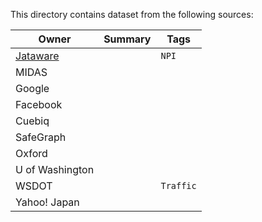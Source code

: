 This directory contains dataset from the following sources:

| Owner | Summary | Tags |
|-|-|-|
| [Jataware](https://github.com/jataware/covid-19-data) |  | `NPI` |
| MIDAS |  |  |
| Google |  |  |
| Facebook |  |  |
| Cuebiq |  |  |
| SafeGraph |  |  |
| Oxford |  |  |
| U of Washington |  |  |
| WSDOT |  | `Traffic` |
| Yahoo! Japan |  |  |
